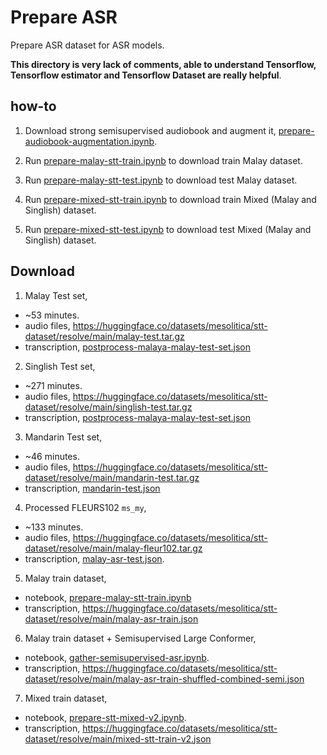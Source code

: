 # Prepare ASR

Prepare ASR dataset for ASR models.

**This directory is very lack of comments, able to understand Tensorflow, Tensorflow estimator and Tensorflow Dataset are really helpful**.

## how-to

1. Download strong semisupervised audiobook and augment it, [prepare-audiobook-augmentation.ipynb](prepare-audiobook-augmentation.ipynb).

2. Run [prepare-malay-stt-train.ipynb](prepare-malay-stt-train.ipynb) to download train Malay dataset.

3. Run [prepare-malay-stt-test.ipynb](prepare-malay-stt-test.ipynb) to download test Malay dataset.

4. Run [prepare-mixed-stt-train.ipynb](prepare-mixed-stt-train.ipynb) to download train Mixed (Malay and Singlish) dataset.

5. Run [prepare-mixed-stt-test.ipynb](prepare-mixed-stt-test.ipynb) to download test Mixed (Malay and Singlish) dataset.

## Download

1. Malay Test set,

- ~53 minutes.
- audio files, https://huggingface.co/datasets/mesolitica/stt-dataset/resolve/main/malay-test.tar.gz
- transcription, [postprocess-malaya-malay-test-set.json](postprocess-malaya-malay-test-set.json)

2. Singlish Test set,

- ~271 minutes.
- audio files, https://huggingface.co/datasets/mesolitica/stt-dataset/resolve/main/singlish-test.tar.gz
- transcription, [postprocess-malaya-malay-test-set.json](postprocess-malaya-malay-test-set.json)

3. Mandarin Test set,

- ~46 minutes.
- audio files, https://huggingface.co/datasets/mesolitica/stt-dataset/resolve/main/mandarin-test.tar.gz
- transcription, [mandarin-test.json](https://f000.backblazeb2.com/file/malaya-speech-model/asr-dataset/mandarin-test.json)

4. Processed FLEURS102 `ms_my`,

- ~133 minutes.
- audio files, https://huggingface.co/datasets/mesolitica/stt-dataset/resolve/main/malay-fleur102.tar.gz
- transcription, [malay-asr-test.json](malay-asr-test.json).

5. Malay train dataset,

- notebook, [prepare-malay-stt-train.ipynb](prepare-malay-stt-train.ipynb)
- transcription, https://huggingface.co/datasets/mesolitica/stt-dataset/resolve/main/malay-asr-train.json

6. Malay train dataset + Semisupervised Large Conformer,

- notebook, [gather-semisupervised-asr.ipynb](gather-semisupervised-asr.ipynb).
- transcription, https://huggingface.co/datasets/mesolitica/stt-dataset/resolve/main/malay-asr-train-shuffled-combined-semi.json

7. Mixed train dataset,

- notebook, [prepare-stt-mixed-v2.ipynb](prepare-stt-mixed-v2.ipynb).
- transcription, https://huggingface.co/datasets/mesolitica/stt-dataset/resolve/main/mixed-stt-train-v2.json